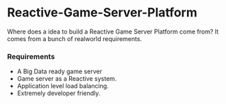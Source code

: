 # Reactive-Game-Server-Platform

Where does a idea to build a Reactive Game Server Platform come from? It comes from a bunch of realworld requirements.

### Requirements

- A Big Data ready game server
- Game server as a Reactive system.
- Application level load balancing.
- Extremely developer friendly.
